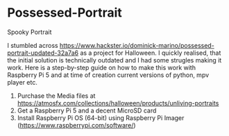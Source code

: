 # Possessed-Portrait
Spooky Portrait

I stumbled across https://www.hackster.io/dominick-marino/possessed-portrait-updated-32a7a6 as a project for Halloween. I quickly realised, that the initial solution is technically outdated and I had some strugles making it work.
Here is a step-by-step guide on how to make this work with Raspberry Pi 5 and at time of creation current versions of python, mpv player etc.

 1. Purchase the Media files at https://atmosfx.com/collections/halloween/products/unliving-portraits
 2. Get a Raspberry Pi 5 and a decent MicroSD card
 3. Install Raspberry Pi OS (64-bit) using Raspberry Pi Imager (https://www.raspberrypi.com/software/)
